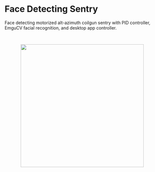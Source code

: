 # Face Detecting Sentry

Face detecting motorized alt-azimuth coilgun sentry with PID controller, EmguCV facial recognition, and desktop app controller.

<br>

<p align="center"> 
  <img src="https://i.imgur.com/2wQFcx7.jpg" width="400">
</p>
